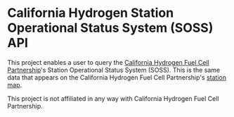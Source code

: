 # California Hydrogen Station Operational Status System (SOSS) API

This project enables a user to query the [California Hydrogen Fuel Cell Partnership](https://cafcp.org)'s
Station Operational Status System (SOSS). This is the same data that appears on the California Hydrogen Fuel Cell
Partnership's [station map](https://cafcp.org/stationmap).

This project is not affiliated in any way with  California Hydrogen Fuel Cell Partnership.